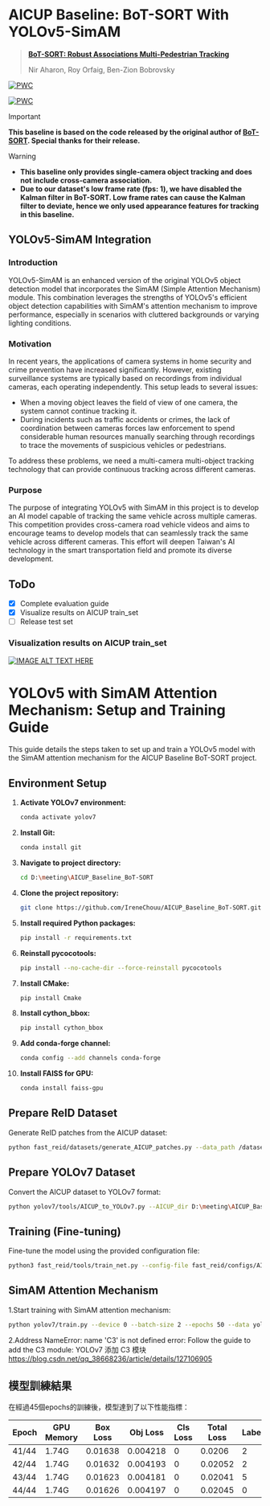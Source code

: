 # AICUP Baseline: BoT-SORT With YOLOv5-SimAM

> [**BoT-SORT: Robust Associations Multi-Pedestrian Tracking**](https://arxiv.org/abs/2206.14651)
> 
> Nir Aharon, Roy Orfaig, Ben-Zion Bobrovsky

[![PWC](https://img.shields.io/endpoint.svg?url=https://paperswithcode.com/badge/bot-sort-robust-associations-multi-pedestrian/multi-object-tracking-on-mot17)](https://paperswithcode.com/sota/multi-object-tracking-on-mot17?p=bot-sort-robust-associations-multi-pedestrian)

[![PWC](https://img.shields.io/endpoint.svg?url=https://paperswithcode.com/badge/bot-sort-robust-associations-multi-pedestrian/multi-object-tracking-on-mot20-1)](https://paperswithcode.com/sota/multi-object-tracking-on-mot20-1?p=bot-sort-robust-associations-multi-pedestrian)

> [!IMPORTANT]  
> **This baseline is based on the code released by the original author of [BoT-SORT](https://github.com/NirAharon/BoT-SORT). Special thanks for their release.**


> [!WARNING]
>  - **This baseline only provides single-camera object tracking and does not include cross-camera association.**
>  - **Due to our dataset's low frame rate (fps: 1), we have disabled the Kalman filter in BoT-SORT. Low frame rates can cause the Kalman filter to deviate, hence we only used appearance features for tracking in this baseline.**
## YOLOv5-SimAM Integration

### Introduction

YOLOv5-SimAM is an enhanced version of the original YOLOv5 object detection model that incorporates the SimAM (Simple Attention Mechanism) module. This combination leverages the strengths of YOLOv5's efficient object detection capabilities with SimAM's attention mechanism to improve performance, especially in scenarios with cluttered backgrounds or varying lighting conditions.

### Motivation

In recent years, the applications of camera systems in home security and crime prevention have increased significantly. However, existing surveillance systems are typically based on recordings from individual cameras, each operating independently. This setup leads to several issues:
- When a moving object leaves the field of view of one camera, the system cannot continue tracking it.
- During incidents such as traffic accidents or crimes, the lack of coordination between cameras forces law enforcement to spend considerable human resources manually searching through recordings to trace the movements of suspicious vehicles or pedestrians.

To address these problems, we need a multi-camera multi-object tracking technology that can provide continuous tracking across different cameras.

### Purpose

The purpose of integrating YOLOv5 with SimAM in this project is to develop an AI model capable of tracking the same vehicle across multiple cameras. This competition provides cross-camera road vehicle videos and aims to encourage teams to develop models that can seamlessly track the same vehicle across different cameras. This effort will deepen Taiwan's AI technology in the smart transportation field and promote its diverse development.


## ToDo
- [x] Complete evaluation guide
- [x] Visualize results on AICUP train_set
- [ ] Release test set

### Visualization results on AICUP train_set

[![IMAGE ALT TEXT HERE](http://img.youtube.com/vi/Ofc7FS5D8uY/0.jpg)](https://youtu.be/Ofc7FS5D8uY)


# YOLOv5 with SimAM Attention Mechanism: Setup and Training Guide

This guide details the steps taken to set up and train a YOLOv5 model with the SimAM attention mechanism for the AICUP Baseline BoT-SORT project.

## Environment Setup

1. **Activate YOLOv7 environment:**

    ```bash
    conda activate yolov7
    ```

2. **Install Git:**

    ```bash
    conda install git
    ```

3. **Navigate to project directory:**

    ```bash
    cd D:\meeting\AICUP_Baseline_BoT-SORT
    ```

4. **Clone the project repository:**

    ```bash
    git clone https://github.com/IreneChouu/AICUP_Baseline_BoT-SORT.git
    ```

5. **Install required Python packages:**

    ```bash
    pip install -r requirements.txt
    ```

6. **Reinstall pycocotools:**

    ```bash
    pip install --no-cache-dir --force-reinstall pycocotools
    ```

7. **Install CMake:**

    ```bash
    pip install Cmake
    ```

8. **Install cython_bbox:**

    ```bash
    pip install cython_bbox
    ```

9. **Add conda-forge channel:**

    ```bash
    conda config --add channels conda-forge
    ```

10. **Install FAISS for GPU:**

    ```bash
    conda install faiss-gpu
    ```

## Prepare ReID Dataset

Generate ReID patches from the AICUP dataset:

```bash
python fast_reid/datasets/generate_AICUP_patches.py --data_path /datasets/train
```
## Prepare YOLOv7 Dataset

Convert the AICUP dataset to YOLOv7 format:

```bash
python yolov7/tools/AICUP_to_YOLOv7.py --AICUP_dir D:\meeting\AICUP_Baseline_BoT-SORT\datasets\train --YOLOv7_dir D:\meeting\AICUP_Baseline_BoT-SORT\datasets\yolo
```
## Training (Fine-tuning)
Fine-tune the model using the provided configuration file:
```bash
python3 fast_reid/tools/train_net.py --config-file fast_reid/configs/AICUP/bagtricks_R50-ibn.yml MODEL.DEVICE "cuda:0"

```
## SimAM Attention Mechanism
1.Start training with SimAM attention mechanism:
```bash
python yolov7/train.py --device 0 --batch-size 2 --epochs 50 --data yolov7/data/AICUP.yaml --img 1280 1280 --cfg yolov7/cfg/training/SimAm.yaml --weights 'pretrained/yolov7-e6e.pt' --name yolov7-AICUP-SimAM --hyp data/hyp.scratch.custom.yaml

```
2.Address NameError: name 'C3' is not defined error:
Follow the guide to add the C3 module:
YOLOv7 添加 C3 模块 https://blog.csdn.net/qq_38668236/article/details/127106905

## 模型訓練結果

在經過45個epochs的訓練後，模型達到了以下性能指標：

| Epoch | GPU Memory | Box Loss | Obj Loss | Cls Loss | Total Loss | Labels | Img Size | Precision | Recall | mAP@0.5 | mAP@0.5:0.95 |
|-------|------------|----------|----------|----------|------------|--------|----------|-----------|--------|---------|--------------|
| 41/44 | 1.74G      | 0.01638  | 0.004218 | 0        | 0.0206     | 2      | 1280     | 0.822     | 0.907  | 0.925   | 0.71         |
| 42/44 | 1.74G      | 0.01632  | 0.004193 | 0        | 0.02052    | 2      | 1280     | 0.821     | 0.907  | 0.925   | 0.71         |
| 43/44 | 1.74G      | 0.01623  | 0.004181 | 0        | 0.02041    | 5      | 1280     | 0.822     | 0.905  | 0.925   | 0.71         |
| 44/44 | 1.74G      | 0.01626  | 0.004197 | 0        | 0.02045    | 0      | 1280     | 0.821     | 0.907  | 0.924   | 0.709        |


